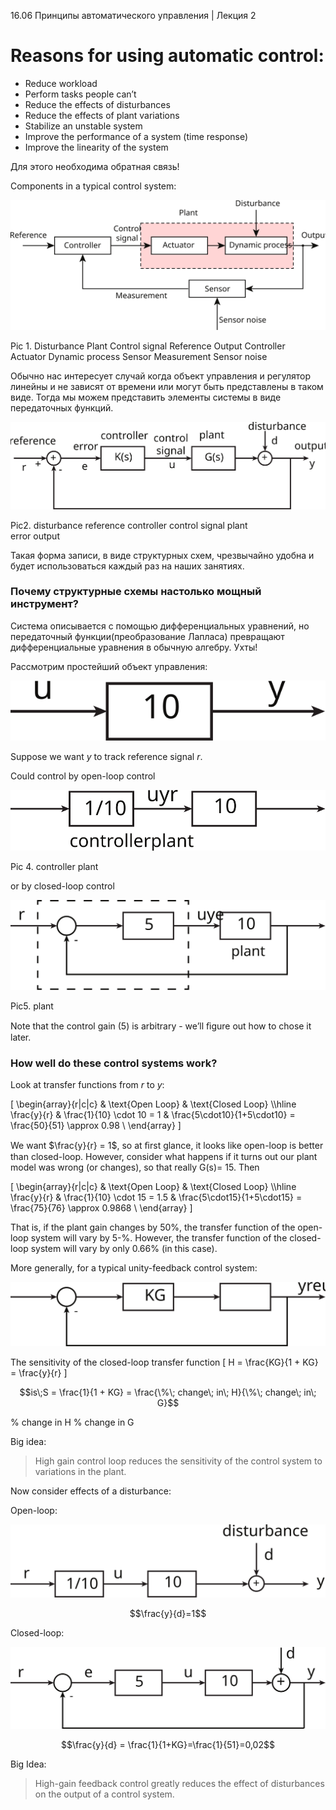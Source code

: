 16.06 Принципы автоматического управления | Лекция 2

# Reasons for using automatic control:

- Reduce workload
- Perform tasks people can’t
- Reduce the effects of disturbances
- Reduce the effects of plant variations
- Stabilize an unstable system
- Improve the performance of a system (time response)
- Improve the linearity of the system

Для этого необходима обратная связь!

Components in a typical control system:

![Структурная схема](images/2/structual-scheme.svg)

Pic 1.
Disturbance
Plant
Control signal
Reference
Output
Controller    
Actuator
Dynamic process
Sensor
Measurement
Sensor noise

Обычно нас интересует случай когда объект управления и регулятор линейны и не зависят от времени или могут быть представлены в таком виде. Тогда мы можем представить элементы системы в виде передаточных функций.

![Компоненты передаточной функции](images/2/transfer-function-components.svg)

Pic2.
disturbance reference
controller
control signal
plant  
error
output

Такая форма записи, в виде структурных схем, чрезвычайно удобна и будет использоваться каждый раз на наших занятиях.

### Почему структурные схемы настолько мощный инструмент?

Система описывается с помощью дифференциальных уравнений, но передаточный функции(преобразование Лапласа) превращают дифференциальные уравнения в обычную алгебру. Ухты!

Рассмотрим простейший объект управления:

![Компоненты передаточной функции](images/2/simple-plant.svg)

Suppose we want $y$ to track reference signal $r$.  

Could control by open-loop control

![Компоненты передаточной функции](images/2/open-loop.svg)

Pic 4.
controller
plant

or by closed-loop control

![Компоненты передаточной функции](images/2/closed-loop.svg)

Pic5.
plant

Note that the control gain (5) is arbitrary - we’ll ﬁgure out how to chose it later.

### How  well  do  these  control  systems  work?

Look at transfer functions from $r$ to $y$:

\[
\begin{array}{r|c|c}
 & \text{Open Loop} & \text{Closed Loop} \\\hline
\frac{y}{r}  & \frac{1}{10} \cdot 10 = 1  & \frac{5\cdot10}{1+5\cdot10} = \frac{50}{51} \approx 0.98 \\
\end{array}
\]

We want $\frac{y}{r} = 1$, so at ﬁrst glance, it looks like open-loop is better than closed-loop. However, consider what happens if it turns out our plant model was wrong (or changes), so that really  G(s)= 15. Then

\[
\begin{array}{r|c|c}
& \text{Open Loop} & \text{Closed Loop} \\\hline
\frac{y}{r} & \frac{1}{10} \cdot 15 = 1.5 & \frac{5\cdot15}{1+5\cdot15} = \frac{75}{76} \approx 0.9868 \\
\end{array}
\]

That is, if the plant gain changes by 50%, the transfer function of the open-loop system will vary by 5-%. However, the transfer function of the closed-loop system will vary by only  0.66% (in this case).  

More generally, for a typical unity-feedback control system:

![Компоненты передаточной функции](images/2/unity-feedback-loop.svg)

The sensitivity of the closed-loop transfer function
\[
H = \frac{KG}{1 + KG} = \frac{y}{r}
\]

$$is\;S = \frac{1}{1 + KG} = \frac{\%\; change\; in\; H}{\%\; change\; in\; G}$$

%  change  in  H  %  change  in  G

Big  idea:
>High gain control loop reduces the sensitivity of  the control system to variations in the plant.

Now consider effects of a disturbance:

Open-loop:

![Компоненты передаточной функции](images/2/open-loop-plus-disturbance.svg)

$$\frac{y}{d}=1$$

Closed-loop:

![Компоненты передаточной функции](images/2/closed-loop-plus-disturbance.svg)

$$\frac{y}{d} = \frac{1}{1+KG}=\frac{1}{51}=0,02$$


Big  Idea:  
>High-gain feedback control greatly reduces the effect of disturbances on the output of a control system.
